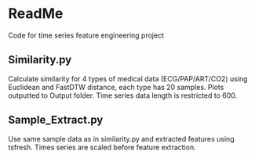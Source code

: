 # ReadMe
Code for time series feature engineering project

## Similarity.py
Calculate similarity for 4 types of medical data (ECG/PAP/ART/CO2) using Euclidean and FastDTW distance, each type has 20 samples. Plots outputted to Output folder. Time series data length is restricted to 600.

## Sample_Extract.py
Use same sample data as in similarity.py and extracted features using tsfresh. Times series are scaled before feature extraction.